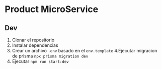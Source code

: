 # Product MicroService

## Dev

1. Clonar el repositorio
2. Instalar dependencias
3. Crear un archivo `.env` basado en el `env.template`
4.Ejecutar migracion de prisma `npx prisma migration dev`
5. Ejecutar `npm run start:dev`
